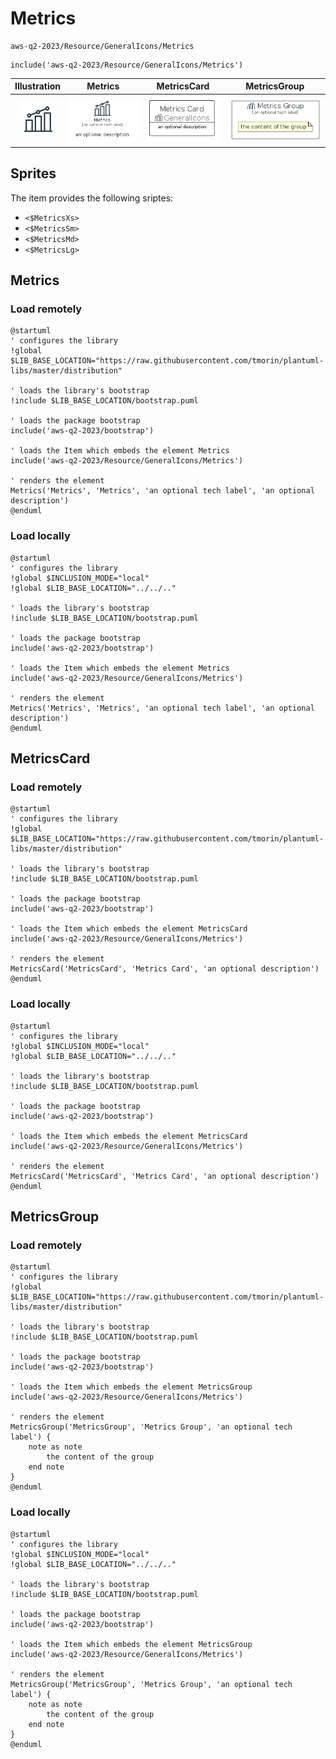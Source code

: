 # Metrics


```text
aws-q2-2023/Resource/GeneralIcons/Metrics
```

```text
include('aws-q2-2023/Resource/GeneralIcons/Metrics')
```



| Illustration | Metrics | MetricsCard | MetricsGroup |
| :---: | :---: | :---: | :---: |
| ![illustration for Illustration](../../../aws-q2-2023/Resource/GeneralIcons/Metrics.png) | ![illustration for Metrics](../../../aws-q2-2023/Resource/GeneralIcons/Metrics.Local.png) | ![illustration for MetricsCard](../../../aws-q2-2023/Resource/GeneralIcons/MetricsCard.Local.png) | ![illustration for MetricsGroup](../../../aws-q2-2023/Resource/GeneralIcons/MetricsGroup.Local.png) |



## Sprites
The item provides the following sriptes:

- `<$MetricsXs>`
- `<$MetricsSm>`
- `<$MetricsMd>`
- `<$MetricsLg>`





## Metrics

### Load remotely
```plantuml
@startuml
' configures the library
!global $LIB_BASE_LOCATION="https://raw.githubusercontent.com/tmorin/plantuml-libs/master/distribution"

' loads the library's bootstrap
!include $LIB_BASE_LOCATION/bootstrap.puml

' loads the package bootstrap
include('aws-q2-2023/bootstrap')

' loads the Item which embeds the element Metrics
include('aws-q2-2023/Resource/GeneralIcons/Metrics')

' renders the element
Metrics('Metrics', 'Metrics', 'an optional tech label', 'an optional description')
@enduml
```

### Load locally
```plantuml
@startuml
' configures the library
!global $INCLUSION_MODE="local"
!global $LIB_BASE_LOCATION="../../.."

' loads the library's bootstrap
!include $LIB_BASE_LOCATION/bootstrap.puml

' loads the package bootstrap
include('aws-q2-2023/bootstrap')

' loads the Item which embeds the element Metrics
include('aws-q2-2023/Resource/GeneralIcons/Metrics')

' renders the element
Metrics('Metrics', 'Metrics', 'an optional tech label', 'an optional description')
@enduml
```

## MetricsCard

### Load remotely
```plantuml
@startuml
' configures the library
!global $LIB_BASE_LOCATION="https://raw.githubusercontent.com/tmorin/plantuml-libs/master/distribution"

' loads the library's bootstrap
!include $LIB_BASE_LOCATION/bootstrap.puml

' loads the package bootstrap
include('aws-q2-2023/bootstrap')

' loads the Item which embeds the element MetricsCard
include('aws-q2-2023/Resource/GeneralIcons/Metrics')

' renders the element
MetricsCard('MetricsCard', 'Metrics Card', 'an optional description')
@enduml
```

### Load locally
```plantuml
@startuml
' configures the library
!global $INCLUSION_MODE="local"
!global $LIB_BASE_LOCATION="../../.."

' loads the library's bootstrap
!include $LIB_BASE_LOCATION/bootstrap.puml

' loads the package bootstrap
include('aws-q2-2023/bootstrap')

' loads the Item which embeds the element MetricsCard
include('aws-q2-2023/Resource/GeneralIcons/Metrics')

' renders the element
MetricsCard('MetricsCard', 'Metrics Card', 'an optional description')
@enduml
```

## MetricsGroup

### Load remotely
```plantuml
@startuml
' configures the library
!global $LIB_BASE_LOCATION="https://raw.githubusercontent.com/tmorin/plantuml-libs/master/distribution"

' loads the library's bootstrap
!include $LIB_BASE_LOCATION/bootstrap.puml

' loads the package bootstrap
include('aws-q2-2023/bootstrap')

' loads the Item which embeds the element MetricsGroup
include('aws-q2-2023/Resource/GeneralIcons/Metrics')

' renders the element
MetricsGroup('MetricsGroup', 'Metrics Group', 'an optional tech label') {
    note as note
        the content of the group
    end note
}
@enduml
```

### Load locally
```plantuml
@startuml
' configures the library
!global $INCLUSION_MODE="local"
!global $LIB_BASE_LOCATION="../../.."

' loads the library's bootstrap
!include $LIB_BASE_LOCATION/bootstrap.puml

' loads the package bootstrap
include('aws-q2-2023/bootstrap')

' loads the Item which embeds the element MetricsGroup
include('aws-q2-2023/Resource/GeneralIcons/Metrics')

' renders the element
MetricsGroup('MetricsGroup', 'Metrics Group', 'an optional tech label') {
    note as note
        the content of the group
    end note
}
@enduml
```

